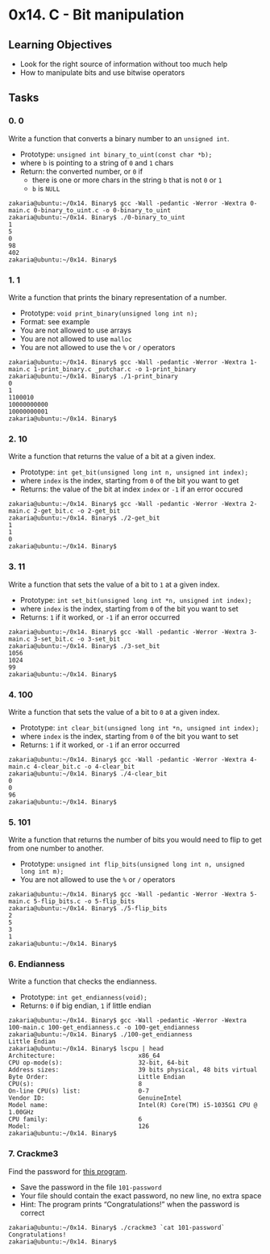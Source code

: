 # 0x14. C - Bit manipulation

## Learning Objectives

- Look for the right source of information without too much help
- How to manipulate bits and use bitwise operators

## Tasks

### 0. 0

Write a function that converts a binary number to an `unsigned int`.

- Prototype: `unsigned int binary_to_uint(const char *b);`
- where `b` is pointing to a string of `0` and `1` chars
- Return: the converted number, or `0` if
  - there is one or more chars in the string `b` that is not `0` or `1`
  - `b` is `NULL`

```shell
zakaria@ubuntu:~/0x14. Binary$ gcc -Wall -pedantic -Werror -Wextra 0-main.c 0-binary_to_uint.c -o 0-binary_to_uint
zakaria@ubuntu:~/0x14. Binary$ ./0-binary_to_uint
1
5
0
98
402
zakaria@ubuntu:~/0x14. Binary$
```

### 1. 1

Write a function that prints the binary representation of a number.

- Prototype: `void print_binary(unsigned long int n);`
- Format: see example
- You are not allowed to use arrays
- You are not allowed to use `malloc`
- You are not allowed to use the `%` or `/` operators

```shell
zakaria@ubuntu:~/0x14. Binary$ gcc -Wall -pedantic -Werror -Wextra 1-main.c 1-print_binary.c _putchar.c -o 1-print_binary
zakaria@ubuntu:~/0x14. Binary$ ./1-print_binary
0
1
1100010
10000000000
10000000001
zakaria@ubuntu:~/0x14. Binary$
```

### 2. 10

Write a function that returns the value of a bit at a given index.

- Prototype: `int get_bit(unsigned long int n, unsigned int index);`
- where `index` is the index, starting from `0` of the bit you want to get
- Returns: the value of the bit at index `index` or `-1` if an error occured

```shell
zakaria@ubuntu:~/0x14. Binary$ gcc -Wall -pedantic -Werror -Wextra 2-main.c 2-get_bit.c -o 2-get_bit
zakaria@ubuntu:~/0x14. Binary$ ./2-get_bit
1
1
0
zakaria@ubuntu:~/0x14. Binary$
```

### 3. 11

Write a function that sets the value of a bit to `1` at a given index.

- Prototype: `int set_bit(unsigned long int *n, unsigned int index);`
- where `index` is the index, starting from `0` of the bit you want to set
- Returns: `1` if it worked, or `-1` if an error occurred

```shell
zakaria@ubuntu:~/0x14. Binary$ gcc -Wall -pedantic -Werror -Wextra 3-main.c 3-set_bit.c -o 3-set_bit
zakaria@ubuntu:~/0x14. Binary$ ./3-set_bit
1056
1024
99
zakaria@ubuntu:~/0x14. Binary$
```

### 4. 100

Write a function that sets the value of a bit to `0` at a given index.

- Prototype: `int clear_bit(unsigned long int *n, unsigned int index);`
- where `index` is the index, starting from `0` of the bit you want to set
- Returns: `1` if it worked, or `-1` if an error occurred

```shell
zakaria@ubuntu:~/0x14. Binary$ gcc -Wall -pedantic -Werror -Wextra 4-main.c 4-clear_bit.c -o 4-clear_bit
zakaria@ubuntu:~/0x14. Binary$ ./4-clear_bit
0
0
96
zakaria@ubuntu:~/0x14. Binary$
```

### 5. 101

Write a function that returns the number of bits you would need to flip to get from one number to another.

- Prototype: `unsigned int flip_bits(unsigned long int n, unsigned long int m);`
- You are not allowed to use the `%` or `/` operators

```shell
zakaria@ubuntu:~/0x14. Binary$ gcc -Wall -pedantic -Werror -Wextra 5-main.c 5-flip_bits.c -o 5-flip_bits
zakaria@ubuntu:~/0x14. Binary$ ./5-flip_bits
2
5
3
1
zakaria@ubuntu:~/0x14. Binary$
```

### 6. Endianness

Write a function that checks the endianness.

- Prototype: `int get_endianness(void);`
- Returns: `0` if big endian, `1` if little endian

```shell
zakaria@ubuntu:~/0x14. Binary$ gcc -Wall -pedantic -Werror -Wextra 100-main.c 100-get_endianness.c -o 100-get_endianness
zakaria@ubuntu:~/0x14. Binary$ ./100-get_endianness
Little Endian
zakaria@ubuntu:~/0x14. Binary$ lscpu | head
Architecture:                       x86_64
CPU op-mode(s):                     32-bit, 64-bit
Address sizes:                      39 bits physical, 48 bits virtual
Byte Order:                         Little Endian
CPU(s):                             8
On-line CPU(s) list:                0-7
Vendor ID:                          GenuineIntel
Model name:                         Intel(R) Core(TM) i5-1035G1 CPU @ 1.00GHz
CPU family:                         6
Model:                              126
zakaria@ubuntu:~/0x14. Binary$
```

### 7. Crackme3

Find the password for [this program](https://github.com/alx-tools/0x13.c.git).

- Save the password in the file `101-password`
- Your file should contain the exact password, no new line, no extra space
- Hint: The program prints “Congratulations!” when the password is correct

```shell
zakaria@ubuntu:~/0x14. Binary$ ./crackme3 `cat 101-password`
Congratulations!
zakaria@ubuntu:~/0x14. Binary$
```
